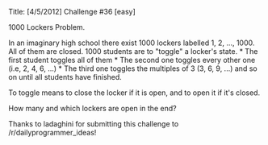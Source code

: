Title: [4/5/2012] Challenge #36 [easy]

1000 Lockers Problem.



In an imaginary high school there exist 1000 lockers labelled 1, 2, ..., 1000. All of them are closed. 1000 students are to "toggle" a locker's state. * The first student toggles all of them * The second one toggles every other one (i.e, 2, 4, 6, ...) * The third one toggles the multiples of 3 (3, 6, 9, ...) and so on until all students have finished.



To toggle means to close the locker if it is open, and to open it if it's closed.



How many and which lockers are open in the end?


Thanks to ladaghini for submitting this challenge to /r/dailyprogrammer_ideas!